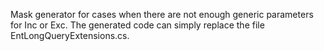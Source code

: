 Mask generator for cases when there are not enough generic parameters for Inc or Exc. The generated code can simply replace the file EntLongQueryExtensions.cs.
